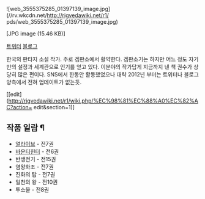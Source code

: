 ![web_3555375285_01397139_image.jpg](//rv.wkcdn.net/http://rigvedawiki.net/r1/
pds/web_3555375285_01397139_image.jpg)

[JPG image (15.46 KB)]

[트위터](https://twitter.com/writer924) [블로그](http://blog.munpia.com/yukari924)

한국의 판타지 소설 작가. 주로 겜판소에서 활약한다. 겜판소기는 하지만 어느 정도 자기만의 설정과 세계관으로 인기를 얻고 있다. 이분야의
작가답게 지금까지 낸 책 권수가 상당히 많은 편이다. SNS에서 한동안 활동했었으나 대략 2012년 부터는 트위터나 블로그 양측에서 전혀
업데이트가 없는듯.

[[edit](http://rigvedawiki.net/r1/wiki.php/%EC%98%81%EC%88%A0%EC%82%AC?action=
edit&section=1)]

## 작품 일람 ¶

  * [얼라이브](%EC%96%BC%EB%9D%BC%EC%9D%B4%EB%B8%8C%28%EC%86%8C%EC%84%A4%29.md) \- 전7권
  * [바운티헌터](%EB%B0%94%EC%9A%B4%ED%8B%B0%ED%97%8C%ED%84%B0.md) \- 전6권
  * 반생전기 - 전15권
  * 염왕화조 - 전7권
  * 진화의 탑 - 전7권
  * 일천의 왕 - 전10권
  * 투소울 - 전8권

